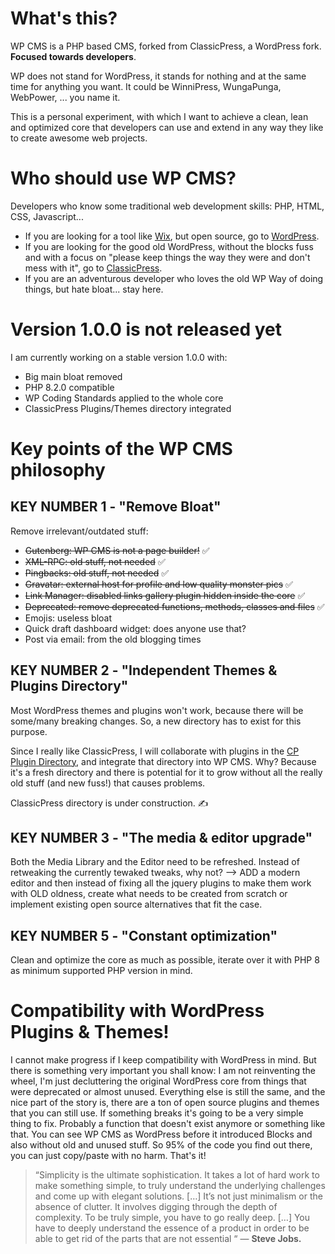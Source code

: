 # What's this?

WP CMS is a PHP based CMS, forked from ClassicPress, a WordPress fork. **Focused towards developers**.

WP does not stand for WordPress, it stands for nothing and at the same time for anything you want. It could be WinniPress, WungaPunga, WebPower, ... you name it.

This is a personal experiment, with which I want to achieve a clean, lean and optimized core that developers can use and extend in any way they like to create awesome web projects.

# Who should use WP CMS?

Developers who know some traditional web development skills: PHP, HTML, CSS, Javascript...

- If you are looking for a tool like [Wix](https://www.wix.com/), but open source, go to [WordPress](https://wordpress.org/).
- If you are looking for the good old WordPress, without the blocks fuss and with a focus on "please keep things the way they were and don't mess with it", go to [ClassicPress](https://www.classicpress.net/).
- If you are an adventurous developer who loves the old WP Way of doing things, but hate bloat... stay here.

# Version 1.0.0 is not released yet

I am currently working on a stable version 1.0.0 with:

* Big main bloat removed
* PHP 8.2.0 compatible
* WP Coding Standards applied to the whole core
* ClassicPress Plugins/Themes directory integrated

# Key points of the WP CMS philosophy

## KEY NUMBER 1 - "Remove Bloat"

Remove irrelevant/outdated stuff:

* ~~Gutenberg: WP CMS is not a page builder!~~ ✅
* ~~XML-RPC: old stuff, not needed~~ ✅
* ~~Pingbacks: old stuff, not needed~~ ✅
* ~~Gravatar: external host for profile and low quality monster pics~~ ✅
* ~~Link Manager: disabled links gallery plugin hidden inside the core~~ ✅
* ~~Deprecated: remove deprecated functions, methods, classes and files~~ ✅
* Emojis: useless bloat
* Quick draft dashboard widget: does anyone use that?
* Post via email: from the old blogging times

## KEY NUMBER 2 - "Independent Themes & Plugins Directory"

Most WordPress themes and plugins won't work, because there will be some/many breaking changes. So, a new directory has to exist for this purpose.

Since I really like ClassicPress, I will collaborate with plugins in the [CP Plugin Directory](https://directory.classicpress.net/plugins), and integrate that directory into WP CMS. Why? Because it's a fresh directory and there is potential for it to grow without all the really old stuff (and new fuss!) that causes problems.

ClassicPress directory is under construction. ✍️

## KEY NUMBER 3 - "The media & editor upgrade"

Both the Media Library and the Editor need to be refreshed. Instead of retweaking the currently tewaked tweaks, why not? --> ADD a modern editor and then instead of fixing all the jquery plugins to make them work with OLD oldness, create what needs to be created from scratch or implement existing open source alternatives that fit the case.

## KEY NUMBER 5 - "Constant optimization"

Clean and optimize the core as much as possible, iterate over it with PHP 8 as minimum supported PHP version in mind.

# Compatibility with WordPress Plugins & Themes!

I cannot make progress if I keep compatibility with WordPress in mind. But there is something very important you shall know: I am not reinventing the wheel, I'm just decluttering the original WordPress core from things that were deprecated or almost unused. Everything else is still the same, and the nice part of the story is, there are a ton of open source plugins and themes that you can still use. If something breaks it's going to be a very simple thing to fix. Probably a function that doesn't exist anymore or something like that. You can see WP CMS as WordPress before it introduced Blocks and also without old and unused stuff. So 95% of the code you find out there, you can just copy/paste with no harm. That's it!

> “Simplicity is the ultimate sophistication. It takes a lot of hard
> work to make something simple, to truly understand the underlying
> challenges and come up with elegant solutions. […] It’s not just
> minimalism or the absence of clutter. It involves digging through the
> depth of complexity. To be truly simple, you have to go really deep.
> […] You have to deeply understand the essence of a product in order to
> be able to get rid of the parts that are not essential “ —  **Steve Jobs.**